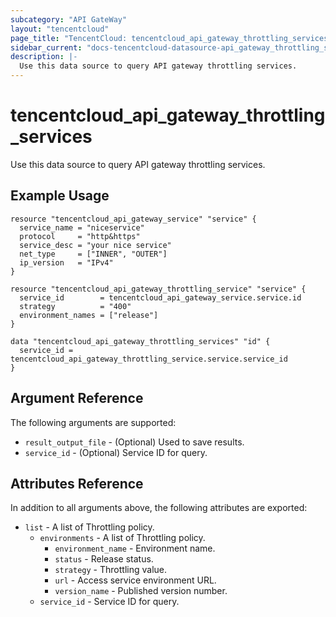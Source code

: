 ```yaml
---
subcategory: "API GateWay"
layout: "tencentcloud"
page_title: "TencentCloud: tencentcloud_api_gateway_throttling_services"
sidebar_current: "docs-tencentcloud-datasource-api_gateway_throttling_services"
description: |-
  Use this data source to query API gateway throttling services.
---
```


# tencentcloud_api_gateway_throttling_services

Use this data source to query API gateway throttling services.

## Example Usage

```hcl
resource "tencentcloud_api_gateway_service" "service" {
  service_name = "niceservice"
  protocol     = "http&https"
  service_desc = "your nice service"
  net_type     = ["INNER", "OUTER"]
  ip_version   = "IPv4"
}

resource "tencentcloud_api_gateway_throttling_service" "service" {
  service_id        = tencentcloud_api_gateway_service.service.id
  strategy          = "400"
  environment_names = ["release"]
}

data "tencentcloud_api_gateway_throttling_services" "id" {
  service_id = tencentcloud_api_gateway_throttling_service.service.service_id
}
```

## Argument Reference

The following arguments are supported:

* `result_output_file` - (Optional) Used to save results.
* `service_id` - (Optional) Service ID for query.

## Attributes Reference

In addition to all arguments above, the following attributes are exported:

* `list` - A list of Throttling policy.
  * `environments` - A list of Throttling policy.
    * `environment_name` - Environment name.
    * `status` - Release status.
    * `strategy` - Throttling value.
    * `url` - Access service environment URL.
    * `version_name` - Published version number.
  * `service_id` - Service ID for query.


